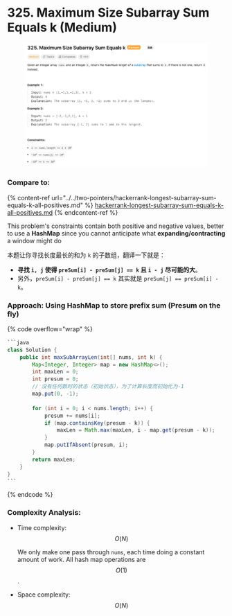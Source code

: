 # 325. Maximum Size Subarray Sum Equals k (Medium)

<figure><img src="../../../../.gitbook/assets/image (6) (1) (1) (1) (1) (1) (1).png" alt=""><figcaption></figcaption></figure>

### Compare to:&#x20;

{% content-ref url="../../two-pointers/hackerrank-longest-subarray-sum-equals-k-all-positives.md" %}
[hackerrank-longest-subarray-sum-equals-k-all-positives.md](../../two-pointers/hackerrank-longest-subarray-sum-equals-k-all-positives.md)
{% endcontent-ref %}

This problem's constraints contain both positive and negative values, better to use a **HashMap** since you cannot anticipate what **expanding/contracting** a window might do

本题让你寻找长度最长的和为 `k` 的子数组，翻译一下就是：

* **寻找 `i, j` 使得 `preSum[i] - preSum[j] == k` 且 `i - j` 尽可能的大**。
* 另外，`preSum[i] - preSum[j] == k` 其实就是 `preSum[j] == preSum[i] - k`。

### Approach: Using HashMap to store prefix sum (Presum on the fly)

{% code overflow="wrap" %}
````java
```java
class Solution {
    public int maxSubArrayLen(int[] nums, int k) {
        Map<Integer, Integer> map = new HashMap<>();
        int maxLen = 0;
        int presum = 0;
        // 没有任何数时的状态（初始状态），为了计算长度而初始化为-1
        map.put(0, -1);

        for (int i = 0; i < nums.length; i++) {
            presum += nums[i];
            if (map.containsKey(presum - k)) {
                maxLen = Math.max(maxLen, i - map.get(presum - k));
            } 
            map.putIfAbsent(presum, i);   
        }
        return maxLen;
    }
}
```
````
{% endcode %}

### Complexity Analysis:

*   Time complexity: $$O(N)$$

    We only make one pass through `nums`, each time doing a constant amount of work. All hash map operations are $$O(1)$$.
* Space complexity: $$O(N)$$

